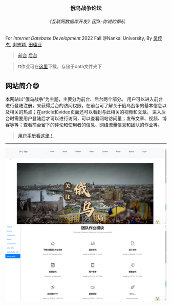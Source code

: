 <h3 align="center">俄乌战争论坛</h3>
<h6 align="center">《互联网数据库开发》团队-你说的都队</h6>

For *Internet Datebase Development* 2022 Fall @Nankai University,
By [吴传杰](https://github.com/Metreacs), [谢志颖](https://github.com/0Jasmine), [田佳业](https://github.com/Lunaticsky-tql)
<br>

>[前台](http://8.130.17.136/RUW/frontend/web/) [后台](http://8.130.17.136/RUW/backend/web)

>❗❗作业可在[这里](http://8.130.17.136/RUW/data)下载，存储于data文件夹下

网站简介😄
----------

本网站以“俄乌战争”为主题，主要分为前台、后台两个部分。
用户可以进入前台进行登陆注册，来获得后台的访问权限，在前台可了解关于俄乌战争的基本信息以及相关的热点；在article和video页面还可以看到与此相关的视频和文章。
进入后台时需要用户登陆后才可以进行访问，可以查看网站访问量；发布文章、视频、博客等等；查看前台留下的评论和使用者的信息、网络流量信息和团队的作业等。

>[用户手册看这里！](data/team/你说的都队_用户手册(2013778_2113302_2013599).pdf)
---
![homepage](README.asset/frontend_homepage.png)
![homepage](README.asset/backend_homepage.png)

